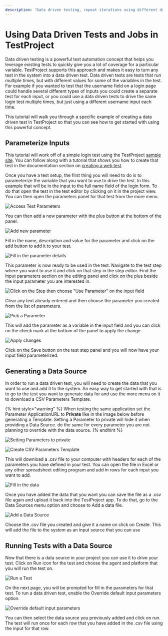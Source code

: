 ```yaml
---
description: 'Data driven testing, repeat iterations using different data sets'
---
```


# Using Data Driven Tests and Jobs in TestProject

Data driven testing is a powerful test automation concept that helps you leverage existing tests to quickly give you a lot of coverage for a particular variable. TestProject supports this approach and makes it easy to turn any test in the system into a data driven test. Data driven tests are tests that run multiple times, but with different values for some of the variables in the test. For example if you wanted to test that the username field on a login page could handle several different types of inputs you could create a separate test for each input, or you could use a data driven tests to drive the same login test multiple times, but just using a different username input each time. 

This tutorial will walk you through a specific example of creating a data driven test in TestProject so that you can see how to get started with using this powerful concept. 

## Parameterize Inputs

This tutorial will work off of a simple login test using the TestProject [sample site](https://example.testproject.io/web/). You can follow along with a tutorial that shows you how to create that test in the documentation section on [creating a web test](../using-the-smart-test-recorder/web-testing/creating-a-web-test-using-the-testproject-recorder.md).

Once you have a test setup, the first thing you will need to do is to parameterize the variable that you want to use to drive the test. In this example that will be in the input to the full name field of the login form. To do that open the test in the test editor by clicking on it in the project view. You can then open the parameters panel for that test from the more menu.

![Access Test Parameters](../.gitbook/assets/image%20%28433%29.png)

You can then add a new parameter with the plus button at the bottom of the panel.

![Add new parameter](../.gitbook/assets/image%20%28439%29.png)

Fill in the name, description and value for the parameter and click on the add button to add it to your test.

![Fill in the parameter details](../.gitbook/assets/image%20%28447%29.png)

This parameter is now ready to be used in the test. Navigate to the test step where you want to use it and click on that step in the step editor. Find the Input parameters section on the editing panel and click on the plus beside the input parameter you are interested in.

![Click on the Step then choose &quot;Use Parameter&quot; on the input field](../.gitbook/assets/image%20%28434%29.png)

Clear any text already entered and then choose the parameter you created from the list of parameters.

![Pick a Parameter](../.gitbook/assets/image%20%28436%29.png)

This will add the parameter as a variable in the input field and you can click on the check mark at the bottom of the panel to apply the change. 

![Apply changes](../.gitbook/assets/image%20%28445%29.png)

Click on the Save button on the test step panel and you will now have your input field parameterized.

## Generating a Data Source

In order to run a data driven test, you will need to create the data that you want to use and add it to the system. An easy way to get started with that is to go to the test you want to generate data for and use the more menu on it to download a CSV Parameters Template.

{% hint style="warning" %}
 When testing the same application set the Parameter ApplicationURL to **Private** like in the image below before generating a Template. Setting a Parameter to private will hide it when providing a Data Source. do the same for every parameter you are not planning to override with the data source.
{% endhint %}

![Setting Parameters to private](../.gitbook/assets/image%20%28446%29.png)

![Create CSV Parameters Template](../.gitbook/assets/image%20%28444%29.png)

This will download a .csv file to your computer with headers for each of the parameters you have defined in your test. You can open the file in Excel or any other spreadsheet editing program and add in rows for each input you want to add.

![Fill in the data](../.gitbook/assets/image%20%28440%29.png)

Once you have added the data that you want you can save the file as a .csv file again and upload it back into the TestProject app. To do that, go to the Data Sources menu option and choose to Add a data file.

![Add a Data Source](../.gitbook/assets/image%20%28438%29.png)

Choose the .csv file you created and give it a name on click on Create. This will add the file to the system as an input source that you can use

## Running Tests with a Data Source

Now that there is a data source in your project you can use it to drive your test. Click on Run icon for the test and choose the agent and platform that you will run the test on.

![Run a Test](../.gitbook/assets/image%20%28437%29.png)

On the next page, you will be prompted for fill in the parameters for that test. To run a data driven test, enable the Override default input parameters option.

![Override default input parameters](../.gitbook/assets/image%20%28442%29.png)

You can then select the data source you previously added and click on run.  The test will run once for each row that you have added in the .csv file using the input for that row.

